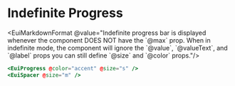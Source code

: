 # Indefinite Progress

<EuiMarkdownFormat @value="Indefinite progress bar is displayed whenever the component DOES NOT have the \`@max\` prop. When in indefinite mode, the component will ignore the \`@value\`, \`@valueText\`, and \`@label\` props you can still define \`@size\` and \`@color\` props."/>

```hbs template
<EuiProgress @color="accent" @size="s" />
<EuiSpacer @size="m" />
```
